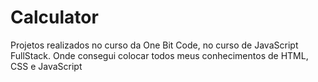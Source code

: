 # Calculator
Projetos realizados no curso da One Bit Code, no curso de JavaScript FullStack. Onde consegui colocar todos meus conhecimentos de HTML, CSS e JavaScript
